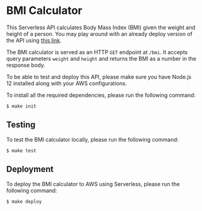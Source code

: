 # BMI Calculator

This Serverless API calculates Body Mass Index (BMI) given the weight and
height of a person. You may play around with an already deploy version of the API using  [this link](https://2j62oej0ci.execute-api.eu-central-1.amazonaws.com/prod/bmi?weight=10&height=10).

The BMI calculator is served as an HTTP `GET` endpoint at `/bmi`. It accepts query parameters
`weight` and `height` and returns the BMI as a number in the response body.

To be able to test and deploy this API, please make sure you have
Node.js 12 installed along with your AWS configurations.

To install all the required dependencies, please run the following command:

```
$ make init
```

## Testing

To test the BMI calculator locally, please run the following command:

```
$ make test
```

## Deployment

To deploy the BMI calculator to AWS using Serverless, please run the following command:

```
$ make deploy
```
